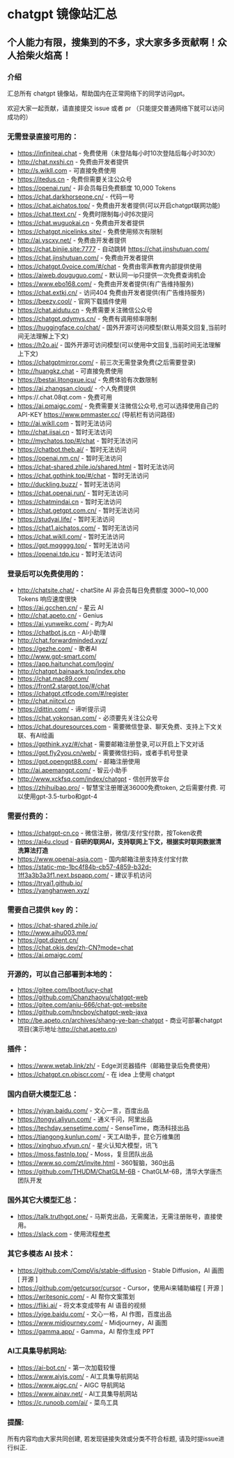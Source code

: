 # chatgpt 镜像站汇总

## 个人能力有限，搜集到的不多，求大家多多贡献啊！众人拾柴火焰高！

### 介绍
汇总所有 chatgpt 镜像站，帮助国内在正常网络下的同学访问gpt。

欢迎大家一起贡献，请直接提交 issue 或者 pr （只能提交普通网络下就可以访问成功的）



### 无需登录直接可用的：
- https://infiniteai.chat  - 免费使用（未登陆每小时10次登陆后每小时30次）
- http://chat.nxshi.cn  - 免费由开发者提供
- http://s.wikll.com - 可直接免费使用
- https://itedus.cn - 免费但需要关注公众号
- https://openai.run/ - 非会员每日免费额度 10,000 Tokens
- https://chat.darkhorseone.cn/ - 代码一号
- https://chat.aichatos.top/ - 免费由开发者提供(可以开启chatgpt联网功能)
- https://chat.ttext.cn/ - 免费时限制每小时6次提问
- https://chat.wuguokai.cn - 免费由开发者提供
- https://chatgpt.nicelinks.site/ - 免费使用频次有限制
- http://ai.yscxy.net/ - 免费由开发者提供
- https://chat.binjie.site:7777 - 自动跳转 https://chat.jinshutuan.com/
- https://chat.jinshutuan.com/ - 免费由开发者提供
- https://chatgpt.0voice.com/#/chat - 免费由零声教育内部提供使用
- https://aiweb.douguguo.com/ - 默认同一ip只提供一次免费查询机会
- https://www.ebo168.com/ - 免费由开发者提供(有广告维持服务)
- https://chat.extkj.cn/ - 访问404  免费由开发者提供(有广告维持服务)
- https://beezy.cool/ - 官网下载插件使用
- https://chat.aidutu.cn - 免费需要关注微信公众号
- https://chatgpt.qdymys.cn/ - 免费有调用频率限制
- https://huggingface.co/chat/ - 国外开源可访问模型(默认用英文回复,当前时间无法理解上下文)
- https://h2o.ai/ - 国外开源可访问模型(可以使用中文回复,当前时间无法理解上下文)
- https://chatgptmirror.com/ - 前三次无需登录免费(之后需要登录)
- http://huangkz.chat - 可直接免费使用
- https://bestai.litongxue.icu/ - 免费体验有次数限制
- https://ai.zhangsan.cloud/ - 个人免费提供
- https://.chat.08qt.com - 免费可用
- https://ai.pmaigc.com/ - 免费需要关注微信公众号,也可以选择使用自己的API-KEY https://www.pmmaster.cc/ (导航栏有访问路径)
- http://ai.wikll.com - 暂时无法访问
- http://chat.iisai.cn - 暂时无法访问
- http://mychatos.top/#/chat - 暂时无法访问
- https://chatbot.theb.ai/ - 暂时无法访问
- https://openai.nm.cn/ - 暂时无法访问
- https://chat-shared.zhile.io/shared.html - 暂时无法访问
- https://chat.gpthink.top/#/chat - 暂时无法访问
- http://duckling.buzz/ - 暂时无法访问
- https://chat.openai.run/ - 暂时无法访问
- https://chatmindai.cn - 暂时无法访问
- https://chat.getgpt.com.cn/ - 暂时无法访问
- https://studyai.life/  - 暂时无法访问
- https://chat1.aichatos.com/ - 暂时无法访问
- https://chat.wikll.com/ - 暂时无法访问
- https://gpt.mqgggg.top/ - 暂时无法访问
- https://openai.tdp.icu - 暂时无法访问



### 登录后可以免费使用的：
- http://chatsite.chat/ - chatSite AI 非会员每日免费额度 3000~10,000 Tokens 响应速度很快
- https://ai.gcchen.cn/ - 星云 AI
- http://chat.apeto.cn/ - Genius
- https://ai.yunweikc.com/ - 昀为AI
- https://chatbot.js.cn - AI小助理
- http://chat.forwardminded.xyz/
- https://gezhe.com/ - 歌者AI
- http://www.gpt-smart.com/
- https://app.haitunchat.com/login/
- http://chatgpt.bainaark.top/index.php
- https://chat.mac89.com/
- https://front2.stargpt.top/#/chat
- https://chatgpt.ctfcode.com/#/register
- http://chat.niitcxl.cn
- https://dittin.com/ - 谛听提示词
- https://chat.yokonsan.com/ - 必须要先关注公众号
- https://chat.douresources.com - 需要微信登录、聊天免费、支持上下文关联、有AI绘画
- https://gpthink.xyz/#/chat - 需要邮箱注册登录,可以开启上下文对话
- https://gpt.fly2you.cn/web/ - 需要微信扫码，或者手机号登录
- https://gpt.opengpt88.com/ - 邮箱注册使用
- http://ai.apemangpt.com/ - 智云小助手
- http://www.xckfsq.com/index/chatgpt - 信创开放平台
- https://zhihuibao.pro/ - 智慧宝注册赠送36000免费token, 之后需要付费. 可以使用gpt-3.5-turbo和gpt-4


### 需要付费的：
- https://chatgpt-cn.co - 微信注册，微信/支付宝付款，按Token收费
- https://ai4u.cloud - **自研的联网AI，支持联网上下文，根据实时联网数据清洗算法打造**
- https://www.openai-asia.com - 国内邮箱注册支持支付宝付款
- https://static-mp-1bc4f84b-cb57-4859-b32d-1ff3a3b3a3f1.next.bspapp.com/ - 建议手机访问
- https://tryai1.github.io/
- https://yanghanwen.xyz/


### 需要自己提供 key 的：
- https://chat-shared.zhile.io/
- http://www.aihu003.me/
- https://gpt.dizent.cn/
- https://chat.okis.dev/zh-CN?mode=chat
- https://ai.pmaigc.com/


### 开源的，可以自己部署到本地的：
- https://gitee.com/lboot/lucy-chat
- https://github.com/Chanzhaoyu/chatgpt-web
- https://gitee.com/aniu-666/chat-gpt-website
- https://github.com/hncboy/chatgpt-web-java
- http://be.apeto.cn/archives/shang-ye-ban-chatgpt - 商业可部署chatgpt项目(演示地址:http://chat.apeto.cn)


### 插件：
- https://www.wetab.link/zh/ - Edge浏览器插件（邮箱登录后免费使用）
- https://chatgpt.cn.obiscr.com/ - 在 idea 上使用 chatgpt


### 国内自研大模型汇总：
- https://yiyan.baidu.com/ - 文心一言，百度出品
- https://tongyi.aliyun.com/ - 通义千问，阿里出品
- https://techday.sensetime.com/ - SenseTime，商汤科技出品
- https://tiangong.kunlun.com/ - 天工AI助手，昆仑万维集团
- https://xinghuo.xfyun.cn/ - 星火认知大模型，讯飞
- https://moss.fastnlp.top/ - Moss，复旦团队出品
- https://www.so.com/zt/invite.html - 360智脑，360出品
- https://github.com/THUDM/ChatGLM-6B - ChatGLM-6B，清华大学唐杰团队开发


### 国外其它大模型汇总：
- https://talk.truthgpt.one/ - 马斯克出品，无需魔法，无需注册账号，直接使用。
- https://slack.com - 使用流程[参考](https://mp.weixin.qq.com/s/XECDWPv3CRrHfWmoxGLTvg)


### 其它多模态 AI 技术：
- https://github.com/CompVis/stable-diffusion - Stable Diffusion，AI 画图 [ 开源 ]
- https://github.com/getcursor/cursor - Cursor，使用Ai来辅助编程 [ 开源 ]
- https://writesonic.com/ - AI 帮你文案策划
- https://fliki.ai/ - 将文本变成带有 AI 语音的视频
- https://yige.baidu.com/ - 文心一格，AI 作图，百度出品
- https://www.midjourney.com/ - Midjourney，AI 画图 
- https://gamma.app/ - Gamma，AI 帮你生成 PPT 



### AI工具集导航网站:
- https://ai-bot.cn/ - 第一次加载较慢
- https://www.aiyjs.com/ - AI工具集导航网站
- https://www.aigc.cn/ - AIGC 导航网站
- https://www.ainav.net/ - AI工具集导航网站
- https://c.runoob.com/ai/ - 菜鸟工具


### 提醒:
所有内容均由大家共同创建, 若发现链接失效或分类不符合标题, 请及时提issue进行纠正.
